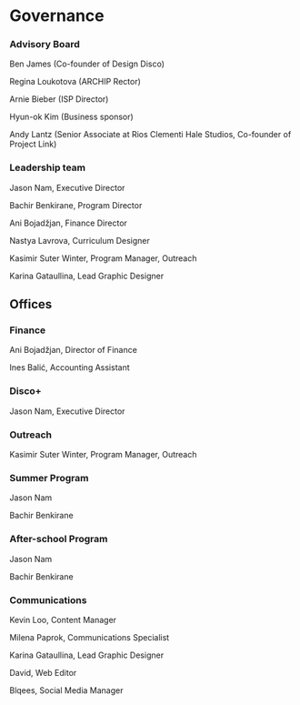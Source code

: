 # Governance

### Advisory Board

Ben James \(Co-founder of Design Disco\)

Regina Loukotova \(ARCHIP Rector\)

Arnie Bieber \(ISP Director\)

Hyun-ok Kim \(Business sponsor\)

Andy Lantz \(Senior Associate at Rios Clementi Hale Studios, Co-founder of Project Link\)

### Leadership team

Jason Nam, Executive Director

Bachir Benkirane, Program Director

Ani Bojadžjan, Finance Director

Nastya Lavrova, Curriculum Designer

Kasimir Suter Winter, Program Manager, Outreach

Karina Gataullina, Lead Graphic Designer

## Offices

### Finance

Ani Bojadžjan, Director of Finance

Ines Balić, Accounting Assistant

### Disco+

Jason Nam, Executive Director

### Outreach

Kasimir Suter Winter, Program Manager, Outreach

### Summer Program

Jason Nam

Bachir Benkirane

### After-school Program

Jason Nam

Bachir Benkirane

### Communications

Kevin Loo, Content Manager

Milena Paprok, Communications Specialist

Karina Gataullina, Lead Graphic Designer

David, Web Editor

Blqees, Social Media Manager

